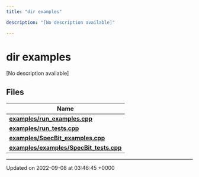 ```yaml
---
title: "dir examples"

description: "[No description available]"

---
```


# dir examples

[No description available]

## Files

| Name           |
| -------------- |
| **[examples/run_examples.cpp](/documentation/code/files/run__examples_8cpp/#file-examples-run-examples-cpp)**  |
| **[examples/run_tests.cpp](/documentation/code/files/run__tests_8cpp/#file-examples-run-tests-cpp)**  |
| **[examples/SpecBit_examples.cpp](/documentation/code/files/specbit__examples_8cpp/#file-examples-specbit-examples-cpp)**  |
| **[examples/examples/SpecBit_tests.cpp](/documentation/code/files/examples_2specbit__tests_8cpp/#file-examples-examples-specbit-tests-cpp)**  |






-------------------------------

Updated on 2022-09-08 at 03:46:45 +0000
